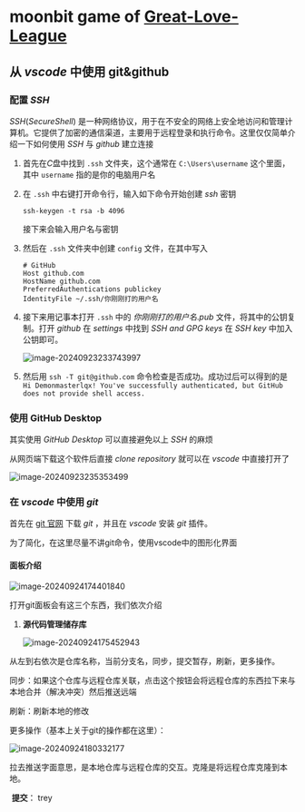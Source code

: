 # moonbit game of [Great-Love-League](https://github.com/Great-Love-League)

## 从 $vscode$ 中使用 git&github

### 配置 $SSH$

$SSH(Secure Shell)$ 是一种网络协议，用于在不安全的网络上安全地访问和管理计算机。它提供了加密的通信渠道，主要用于远程登录和执行命令。这里仅仅简单介绍一下如何使用 $SSH$ 与 $github$ 建立连接

1. 首先在$C$盘中找到 ``.ssh`` 文件夹，这个通常在 ``C:\Users\username`` 这个里面，其中 ``username`` 指的是你的电脑用户名

2. 在 ``.ssh`` 中右键打开命令行，输入如下命令开始创建 $ssh$ 密钥

   ```
   ssh-keygen -t rsa -b 4096
   ```

   接下来会输入用户名与密钥

3. 然后在 ``.ssh`` 文件夹中创建 ``config`` 文件，在其中写入

   ```
   # GitHub
   Host github.com
   HostName github.com
   PreferredAuthentications publickey
   IdentityFile ~/.ssh/你刚刚打的用户名
   ```

4. 接下来用记事本打开 ``.ssh`` 中的 $你刚刚打的用户名.pub$ 文件，将其中的公钥复制。打开 $github$ 在 $settings$ 中找到 $SSH~and~GPG~keys$ 在 $SSH~key$ 中加入公钥即可。

   ![image-20240923233743997](https://cdn.luogu.com.cn/upload/image_hosting/kwxta3t6.png)

5. 然后用 ``ssh -T git@github.com`` 命令检查是否成功。成功过后可以得到的是 ``Hi Demonmasterlqx! You've successfully authenticated, but GitHub does not provide shell access.`` 

### 使用 GitHub Desktop

其实使用 $GitHub~Desktop$ 可以直接避免以上 $SSH$ 的麻烦

从网页端下载这个软件后直接 $clone~repository$ 就可以在 $vscode$ 中直接打开了

![image-20240923235353499](https://cdn.luogu.com.cn/upload/image_hosting/odyivopb.png)

### 在 $vscode$ 中使用 $git$

首先在 [git 官网](https://git-scm.com/download/win) 下载 $git$ ，并且在 $vscode$ 安装 $git$ 插件。

为了简化，在这里尽量不讲git命令，使用vscode中的图形化界面

#### 面板介绍

![image-20240924174401840](C:\Users\18384\AppData\Roaming\Typora\typora-user-images\image-20240924174401840.png)

打开git面板会有这三个东西，我们依次介绍

1. **源代码管理储存库**

   ![image-20240924175452943](C:\Users\18384\AppData\Roaming\Typora\typora-user-images\image-20240924175452943.png)

从左到右依次是仓库名称，当前分支名，同步，提交暂存，刷新，更多操作。

同步：如果这个仓库与远程仓库关联，点击这个按钮会将远程仓库的东西拉下来与本地合并（解决冲突）然后推送远端

刷新：刷新本地的修改

更多操作（基本上关于git的操作都在这里）：

![image-20240924180332177](C:\Users\18384\AppData\Roaming\Typora\typora-user-images\image-20240924180332177.png)

​	拉去推送字面意思，是本地仓库与远程仓库的交互。克隆是将远程仓库克隆到本地。

​	**提交**：
trey